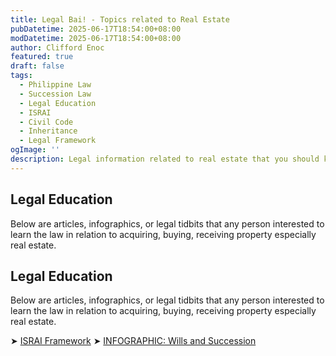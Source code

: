 ```yaml
---
title: Legal Bai! - Topics related to Real Estate
pubDatetime: 2025-06-17T18:54:00+08:00
modDatetime: 2025-06-17T18:54:00+08:00
author: Clifford Enoc
featured: true
draft: false
tags:
  - Philippine Law
  - Succession Law
  - Legal Education
  - ISRAI
  - Civil Code
  - Inheritance
  - Legal Framework
ogImage: ''
description: Legal information related to real estate that you should know
---
```


## Legal Education
Below are articles, infographics, or legal tidbits that any person interested to learn the law in relation to acquiring, buying, receiving property especially real estate.

## Legal Education
Below are articles, infographics, or legal tidbits that any person interested to learn the law in relation to acquiring, buying, receiving property especially real estate.

➤ [ISRAI Framework](/ISRAI-framework)
➤ [INFOGRAPHIC: Wills and Succession](/wills-and-succession-infographic)
